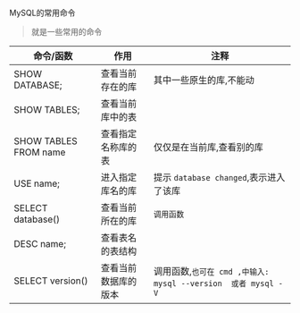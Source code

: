 # 

MySQL的常用命令

>   就是一些常用的命令

| 命令/函数             | 作用                 | 注释                                                         |
| --------------------- | -------------------- | ------------------------------------------------------------ |
| SHOW DATABASE;        | 查看当前存在的库     | 其中一些原生的库,不能动                                      |
| SHOW TABLES;          | 查看当前库中的表     |                                                              |
| SHOW TABLES FROM name | 查看指定名称库的表   | 仅仅是在当前库,查看别的库                                    |
| USE name;             | 进入指定库名的库     | 提示 ```database changed```,表示进入了该库                   |
| SELECT database()     | 查看当前所在的库     | ```调用函数```                                               |
| DESC name;            | 查看表名的表结构     |                                                              |
| SELECT version()      | 查看当前数据库的版本 | 调用函数,```也可在 cmd ,中输入:  mysql --version  或者 mysql -V``` |